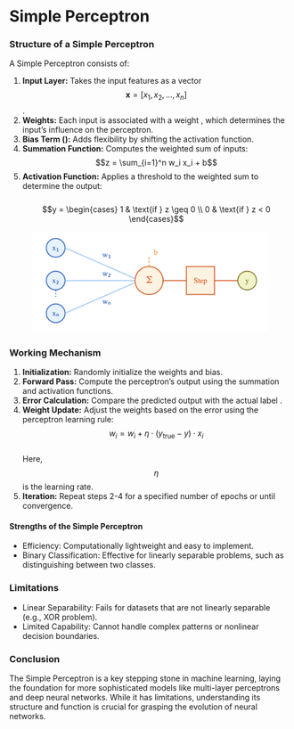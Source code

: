 # Simple Perceptron

### Structure of a Simple Perceptron

A Simple Perceptron consists of:

1. **Input Layer:** Takes the input features as a vector $$\mathbf{x} = [x_1, x_2, \dots, x_n]$$.
2. **Weights:** Each input is associated with a weight , which determines the input’s influence on the perceptron.
3. **Bias Term ():** Adds flexibility by shifting the activation function.
4. **Summation Function:** Computes the weighted sum of inputs: $$z = \sum_{i=1}^n w_i x_i + b$$
5. **Activation Function:** Applies a threshold to the weighted sum to determine the output: \
   \
   $$y = \begin{cases} 1 & \text{if } z \geq 0 \\ 0 & \text{if } z < 0 \end{cases}$$

<div align="left"><figure><img src="../../../.gitbook/assets/image (1) (1) (1) (1) (1) (1) (1) (1).png" alt="" width="563"><figcaption></figcaption></figure></div>

### Working Mechanism

1. **Initialization:** Randomly initialize the weights and bias.
2. **Forward Pass:** Compute the perceptron’s output using the summation and activation functions.
3. **Error Calculation:** Compare the predicted output  with the actual label .
4. **Weight Update:** Adjust the weights based on the error using the perceptron learning rule: $$w_i = w_i + \eta \cdot (y_{\text{true}} - y) \cdot x_i$$\
   Here, $$\eta$$ is the learning rate.
5. **Iteration:** Repeat steps 2-4 for a specified number of epochs or until convergence.

#### Strengths of the Simple Perceptron

* Efficiency: Computationally lightweight and easy to implement.
* Binary Classification: Effective for linearly separable problems, such as distinguishing between two classes.

### Limitations

* Linear Separability: Fails for datasets that are not linearly separable (e.g., XOR problem).
* Limited Capability: Cannot handle complex patterns or nonlinear decision boundaries.

### Conclusion

The Simple Perceptron is a key stepping stone in machine learning, laying the foundation for more sophisticated models like multi-layer perceptrons and deep neural networks. While it has limitations, understanding its structure and function is crucial for grasping the evolution of neural networks.
